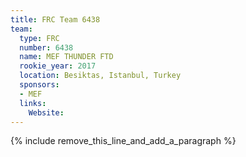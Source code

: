 ```yaml
---
title: FRC Team 6438
team:
  type: FRC
  number: 6438
  name: MEF THUNDER FTD
  rookie_year: 2017
  location: Besiktas, Istanbul, Turkey
  sponsors:
  - MEF
  links:
    Website:
---
```


{% include remove_this_line_and_add_a_paragraph %}
